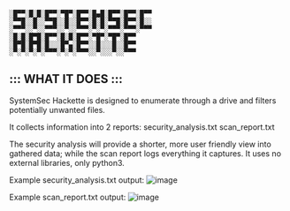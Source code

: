     ░█▀▀░█░█░█▀▀░▀█▀░█▀▀░█▄█░█▀▀░█▀▀░█▀▀
    ░▀▀█░░█░░▀▀█░░█░░█▀▀░█░█░▀▀█░█▀▀░█░░
    ░▀▀▀░░▀░░▀▀▀░░▀░░▀▀▀░▀░▀░▀▀▀░▀▀▀░▀▀▀
    ░█░█░█▀█░█▀▀░█░█░█▀▀░▀█▀░▀█▀░█▀▀    
    ░█▀█░█▀█░█░░░█▀▄░█▀▀░░█░░░█░░█▀▀    
    ░▀░▀░▀░▀░▀▀▀░▀░▀░▀▀▀░░▀░░░▀░░▀▀▀    

## ::: WHAT IT DOES :::
SystemSec Hackette is designed to enumerate through a drive and filters potentially unwanted files.

It collects information into 2 reports:
      security_analysis.txt
      scan_report.txt
      
The security analysis will provide a shorter, more user friendly view into gathered data; while the scan report logs everything it captures.
It uses no external libraries, only python3.

Example security_analysis.txt output:
![image](https://github.com/user-attachments/assets/7502f011-c5b5-4da4-ab81-523ea199aca8)

Example scan_report.txt output:
![image](https://github.com/user-attachments/assets/a3beb49e-b799-4af1-9e04-874783d37dbb)
